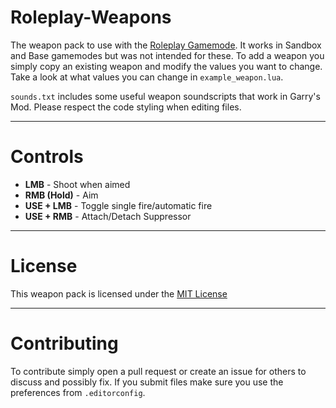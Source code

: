 # Roleplay-Weapons
The weapon pack to use with the [Roleplay Gamemode](https://github.com/Arkten/Roleplay). It works in Sandbox and Base gamemodes but was not intended for these.
To add a weapon you simply copy an existing weapon and modify the values you want to change. Take a look at what values you can change in `example_weapon.lua`.

`sounds.txt` includes some useful weapon soundscripts that work in Garry's Mod.
Please respect the code styling when editing files.

---
# Controls
- **LMB** - Shoot when aimed
- **RMB (Hold)** - Aim
- **USE + LMB** - Toggle single fire/automatic fire
- **USE + RMB** - Attach/Detach Suppressor

---
# License
This weapon pack is licensed under the [MIT License](https://github.com/Arkten/Roleplay-Weapons/blob/master/LICENSE)

---
# Contributing
To contribute simply open a pull request or create an issue for others to discuss and possibly fix.
If you submit files make sure you use the preferences from `.editorconfig`.
